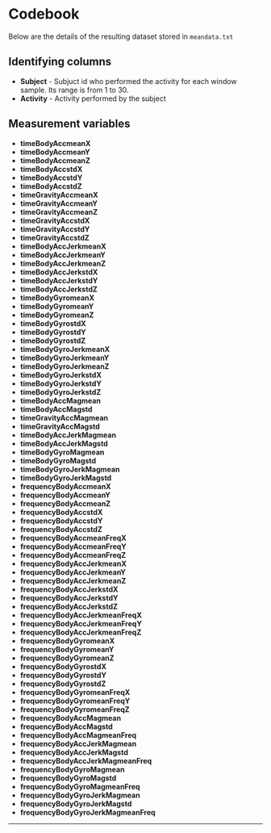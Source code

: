 # Codebook
Below are the details of the resulting dataset stored in `meandata.txt`

## Identifying columns
* **Subject** - Subjuct id who performed the activity for each window sample. Its range is from 1 to 30.
* **Activity** - Activity performed by the subject

## Measurement variables
* **timeBodyAccmeanX**
* **timeBodyAccmeanY**
* **timeBodyAccmeanZ**
* **timeBodyAccstdX**
* **timeBodyAccstdY**
* **timeBodyAccstdZ**
* **timeGravityAccmeanX**
* **timeGravityAccmeanY**
* **timeGravityAccmeanZ**
* **timeGravityAccstdX**
* **timeGravityAccstdY**
* **timeGravityAccstdZ**
* **timeBodyAccJerkmeanX**
* **timeBodyAccJerkmeanY**
* **timeBodyAccJerkmeanZ**
* **timeBodyAccJerkstdX**
* **timeBodyAccJerkstdY**
* **timeBodyAccJerkstdZ**
* **timeBodyGyromeanX**
* **timeBodyGyromeanY**
* **timeBodyGyromeanZ**
* **timeBodyGyrostdX**
* **timeBodyGyrostdY**
* **timeBodyGyrostdZ**
* **timeBodyGyroJerkmeanX**
* **timeBodyGyroJerkmeanY**
* **timeBodyGyroJerkmeanZ**
* **timeBodyGyroJerkstdX**
* **timeBodyGyroJerkstdY**
* **timeBodyGyroJerkstdZ**
* **timeBodyAccMagmean**
* **timeBodyAccMagstd**
* **timeGravityAccMagmean**
* **timeGravityAccMagstd**
* **timeBodyAccJerkMagmean**
* **timeBodyAccJerkMagstd**
* **timeBodyGyroMagmean**
* **timeBodyGyroMagstd**
* **timeBodyGyroJerkMagmean**
* **timeBodyGyroJerkMagstd**
* **frequencyBodyAccmeanX**
* **frequencyBodyAccmeanY**
* **frequencyBodyAccmeanZ**
* **frequencyBodyAccstdX**
* **frequencyBodyAccstdY**
* **frequencyBodyAccstdZ**
* **frequencyBodyAccmeanFreqX**
* **frequencyBodyAccmeanFreqY**
* **frequencyBodyAccmeanFreqZ**
* **frequencyBodyAccJerkmeanX**
* **frequencyBodyAccJerkmeanY**
* **frequencyBodyAccJerkmeanZ**
* **frequencyBodyAccJerkstdX**
* **frequencyBodyAccJerkstdY**
* **frequencyBodyAccJerkstdZ**
* **frequencyBodyAccJerkmeanFreqX**
* **frequencyBodyAccJerkmeanFreqY**
* **frequencyBodyAccJerkmeanFreqZ**
* **frequencyBodyGyromeanX**
* **frequencyBodyGyromeanY**
* **frequencyBodyGyromeanZ**
* **frequencyBodyGyrostdX**
* **frequencyBodyGyrostdY**
* **frequencyBodyGyrostdZ**
* **frequencyBodyGyromeanFreqX**
* **frequencyBodyGyromeanFreqY**
* **frequencyBodyGyromeanFreqZ**
* **frequencyBodyAccMagmean**
* **frequencyBodyAccMagstd**
* **frequencyBodyAccMagmeanFreq**
* **frequencyBodyAccJerkMagmean**
* **frequencyBodyAccJerkMagstd**
* **frequencyBodyAccJerkMagmeanFreq**
* **frequencyBodyGyroMagmean**
* **frequencyBodyGyroMagstd**
* **frequencyBodyGyroMagmeanFreq**
* **frequencyBodyGyroJerkMagmean**
* **frequencyBodyGyroJerkMagstd**
* **frequencyBodyGyroJerkMagmeanFreq**
* **